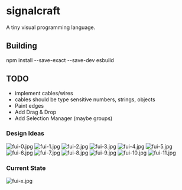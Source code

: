 # signalcraft
A tiny visual programming language.

## Building
npm install --save-exact --save-dev esbuild

## TODO

- implement cables/wires
- cables should be type sensitive numbers, strings, objects
- Paint edges
- Add Drag & Drop
- Add Selection Manager (maybe groups)

### Design Ideas

![fui-0.jpg](fui-0.jpg)
![fui-1.jpg](fui-1.jpg)
![fui-2.jpg](fui-2.jpg)
![fui-3.jpg](fui-3.jpg)
![fui-4.jpg](fui-4.jpg)
![fui-5.jpg](fui-5.jpg)
![fui-6.jpg](fui-6.jpg)
![fui-7.jpg](fui-7.jpg)
![fui-8.jpg](fui-8.jpg)
![fui-9.jpg](fui-9.jpg)
![fui-10.jpg](fui-10.jpg)
![fui-11.jpg](fui-11.jpg)

### Current State
![fui-x.jpg](fui-x.jpg)
